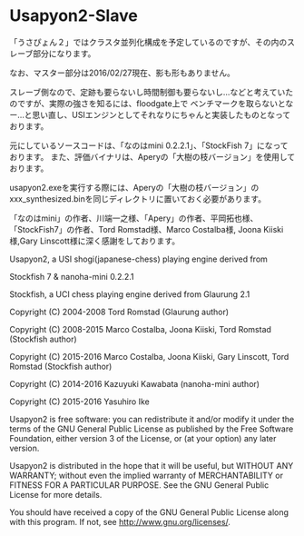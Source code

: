 # Usapyon2-Slave

「うさぴょん２」ではクラスタ並列化構成を予定しているのですが、その内のスレーブ部分になります。

なお、マスター部分は2016/02/27現在、影も形もありません。

スレーブ側なので、定跡も要らないし時間制御も要らないし…などと考えていたのですが、実際の強さを知るには、floodgate上で
ベンチマークを取らないとなー…と思い直し、USIエンジンとしてそれなりにちゃんと実装したものとなっております。

元にしているソースコードは、「なのはmini 0.2.2.1」、「StockFish 7」になっております。
また、評価バイナリは、Aperyの「大樹の枝バージョン」を使用しております。

usapyon2.exeを実行する際には、Aperyの「大樹の枝バージョン」のxxx_synthesized.binを同じディレクトリに置いておく必要があります。

「なのはmini」の作者、川端一之様、「Apery」の作者、平岡拓也様、
「StockFish7」の作者、Tord Romstad様、Marco Costalba様, Joona Kiiski様,Gary Linscott様に深く感謝をしております。


  Usapyon2, a USI shogi(japanese-chess) playing engine derived from 

  Stockfish 7 & nanoha-mini 0.2.2.1

  Stockfish, a UCI chess playing engine derived from Glaurung 2.1

  Copyright (C) 2004-2008 Tord Romstad (Glaurung author)

  Copyright (C) 2008-2015 Marco Costalba, Joona Kiiski, Tord Romstad  (Stockfish author)

  Copyright (C) 2015-2016 Marco Costalba, Joona Kiiski, Gary Linscott, Tord Romstad  (Stockfish author)

  Copyright (C) 2014-2016 Kazuyuki Kawabata (nanoha-mini author)

  Copyright (C) 2015-2016 Yasuhiro Ike


  Usapyon2 is free software: you can redistribute it and/or modify
  it under the terms of the GNU General Public License as published by
  the Free Software Foundation, either version 3 of the License, or
  (at your option) any later version.

  Usapyon2 is distributed in the hope that it will be useful,
  but WITHOUT ANY WARRANTY; without even the implied warranty of
  MERCHANTABILITY or FITNESS FOR A PARTICULAR PURPOSE.  See the
  GNU General Public License for more details.

  You should have received a copy of the GNU General Public License
  along with this program.  If not, see <http://www.gnu.org/licenses/>.
